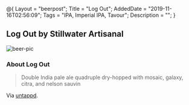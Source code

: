 @{
 Layout = "beerpost";
 Title = "Log Out";
 AddedDate = "2019-11-16T02:56:09";
 Tags = "IPA, Imperial IPA, Tavour";
 Description = "";
 }
 

## Log Out by Stillwater Artisanal

![beer-pic]

### About Log Out

> Double India pale ale quadruple dry-hopped with mosaic, galaxy, citra, and nelson sauvin

Via [untappd][untappd-url].

[untappd-url]: <https://untappd.com//b/stillwater-artisanal-log-out/3028056>
[beer-pic]: https://jasonpowley.com/assets/img/2019-11-16-log-out.jpeg "Log Out by Stillwater Artisanal"
